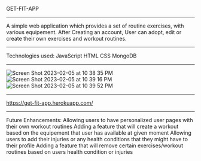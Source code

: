 GET-FIT-APP

________________________________________________________________________________________________________

A simple web application which provides a set of routine exercises, with various equipement.
After Creating an account, User can adopt, edit or create their own exercises and workout routines.

________________________________________________________________________________________________________

Technologies used:
JavaScript
HTML
CSS
MongoDB

________________________________________________________________________________________________________


![Screen Shot 2023-02-05 at 10 38 35 PM](https://user-images.githubusercontent.com/114305946/216879821-8e3bf283-8389-46e5-bafe-d4dc61e68309.png)
![Screen Shot 2023-02-05 at 10 39 16 PM](https://user-images.githubusercontent.com/114305946/216879853-0eaa53cf-46db-4c9f-b788-ef02967b9f86.png)
![Screen Shot 2023-02-05 at 10 39 52 PM](https://user-images.githubusercontent.com/114305946/216879858-59147711-95b4-4be9-9844-d01a753bc9fa.png)

________________________________________________________________________________________________________

https://get-fit-app.herokuapp.com/

________________________________________________________________________________________________________

Future Enhancements:
Allowing users to have personalized user pages with their own workout routines
Adding a feature that will create a workout based on the equipement that user has available at given moment
Allowing users to add their injuries or any health conditions that they might have to their profile
Adding a feature that will remove certain exercises/workout routines based on users health condition or injuries
